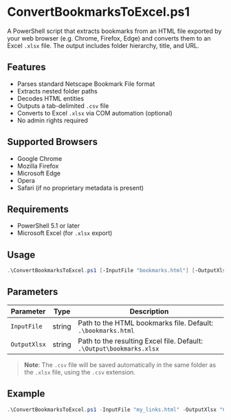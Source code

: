 # ConvertBookmarksToExcel.ps1

A PowerShell script that extracts bookmarks from an HTML file exported by your web browser (e.g. Chrome, Firefox, Edge) and converts them to an Excel `.xlsx` file. The output includes folder hierarchy, title, and URL.

## Features

- Parses standard Netscape Bookmark File format
- Extracts nested folder paths
- Decodes HTML entities
- Outputs a tab-delimited `.csv` file
- Converts to Excel `.xlsx` via COM automation (optional)
- No admin rights required

## Supported Browsers

- Google Chrome  
- Mozilla Firefox  
- Microsoft Edge  
- Opera  
- Safari (if no proprietary metadata is present)

## Requirements

- PowerShell 5.1 or later  
- Microsoft Excel (for `.xlsx` export)

## Usage

```powershell
.\ConvertBookmarksToExcel.ps1 [-InputFile "bookmarks.html"] [-OutputXlsx "bookmarks.xlsx"]
```

## Parameters

| Parameter   | Type   | Description                                                                 |
|-------------|--------|-----------------------------------------------------------------------------|
| `InputFile` | string | Path to the HTML bookmarks file. Default: `.\bookmarks.html`                |
| `OutputXlsx`| string | Path to the resulting Excel file. Default: `.\Output\bookmarks.xlsx`        |

> **Note**: The `.csv` file will be saved automatically in the same folder as the `.xlsx` file, using the `.csv` extension.

## Example

```powershell
.\ConvertBookmarksToExcel.ps1 -InputFile "my_links.html" -OutputXlsx "C:\Exported\Links.xlsx"
```
